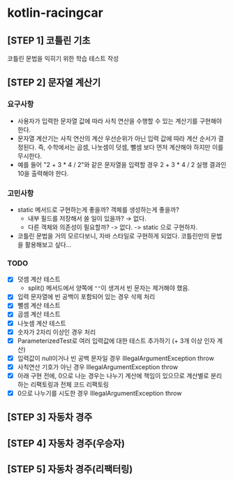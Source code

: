 # kotlin-racingcar

## [STEP 1] 코틀린 기초

코틀린 문법을 익히기 위한 학습 테스트 작성

## [STEP 2] 문자열 계산기

### 요구사항

- 사용자가 입력한 문자열 값에 따라 사칙 연산을 수행할 수 있는 계산기를 구현해야 한다.
- 문자열 계산기는 사칙 연산의 계산 우선순위가 아닌 입력 값에 따라 계산 순서가 결정된다. 즉, 수학에서는 곱셈, 나눗셈이 덧셈, 뺄셈 보다 먼저 계산해야 하지만 이를 무시한다.
- 예를 들어 "2 + 3 * 4 / 2"와 같은 문자열을 입력할 경우 2 + 3 * 4 / 2 실행 결과인 10을 출력해야 한다.

### 고민사항

- static 메서드로 구현하는게 좋을까? 객체를 생성하는게 좋을까?
    - 내부 필드를 저장해서 쓸 일이 있을까? → 없다.
    - 다른 객체와 의존성이 필요할까? -> 없다.
      -> static 으로 구현하자.
- 코틀린 문법을 거의 모르다보니, 자바 스타일로 구현하게 되었다. 코틀린만의 문법을 활용해보고 싶다...

### TODO

- [x] 덧셈 계산 테스트
    - split() 메서드에서 양쪽에 `""`이 생겨서 빈 문자는 제거해야 했음.
- [x] 입력 문자열에 빈 공백이 포함되어 있는 경우 삭제 처리
- [x] 뺄셈 계산 테스트
- [x] 곱셈 계산 테스트
- [x] 나눗셈 계산 테스트
- [x] 숫자가 2자리 이상인 경우 처리
- [x] ParameterizedTest로 여러 입력값에 대한 테스트 추가하기 (+ 3개 이상 인자 계산)
- [x] 입력값이 null이거나 빈 공백 문자일 경우 IllegalArgumentException throw
- [x] 사칙연산 기호가 아닌 경우 IllegalArgumentException throw
- [x] 아래 구현 전에, 0으로 나눈 경우는 나누기 계산에 책임이 있으므로 계산별로 분리하는 리팩토링과 전체 코드 리팩토링
- [x] 0으로 나누기를 시도한 경우 IllegalArgumentException throw

## [STEP 3] 자동차 경주

## [STEP 4] 자동차 경주(우승자)

## [STEP 5] 자동차 경주(리팩터링)


